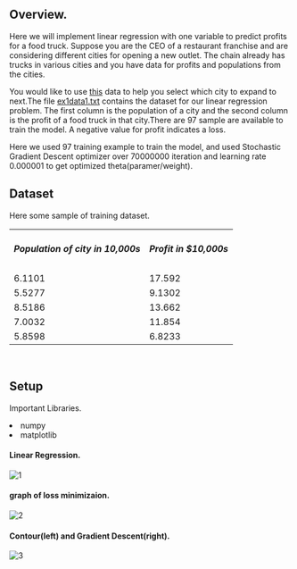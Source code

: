 ## Overview.

<p>Here we will implement linear regression with one variable to predict profits for a food truck. Suppose you are the CEO of a restaurant franchise and are considering different cities for opening a new outlet. The chain already has trucks in various cities and you have data for profits and populations from the cities.</p>

<p>You would like to use <a href = 'https://github.com/bheemnitd/SINGLE-FEATURE-LINEAR-REGRESSION-FROM-SCRATCH-WITH-NUMPY/blob/master/ex1data1.txt'>this</a> data to help you select which city to expand to next.The file <a href = 'https://github.com/bheemnitd/Single-Feature-Linear-Regression-From-Scratch/blob/master/ex1data1.txt'>ex1data1.txt</a> contains the dataset for our linear regression problem. The first column is the population of a city and the second column is the profit of a food truck in that city.There are 97 sample are available to train the model. A negative value for profit indicates a
loss.</p>

<p>Here we used 97 training example to train the model, and used Stochastic Gradient Descent optimizer over 70000000 iteration and learning rate 0.000001 to get optimized theta(paramer/weight).</p>

## Dataset
Here some sample of training dataset.
<table>
  <tr><td><h5>Population of city in 10,000s</h5></td><td><h5>Profit in $10,000s</h5></td></tr>
  <tr><td>6.1101</td><td>17.592</td></tr>
  <tr><td>5.5277</td><td>9.1302</td></tr>
  <tr><td>8.5186</td><td>13.662</td></tr>
  <tr><td>7.0032</td><td>11.854</td></tr>
  <tr><td>5.8598</td><td>6.8233</td></tr>
</table><br>

## Setup
<p> Important Libraries.</p>
<li> numpy
<li> matplotlib</li>

#### Linear Regression.<br>
![1](https://github.com/bheemnitd/Single-Feature-Linear-Regression-From-Scratch/blob/master/images/regression.png)<br>

#### graph of loss minimizaion.<br>
![2](https://github.com/bheemnitd/Single-Feature-Linear-Regression-From-Scratch/blob/master/images/loss.png)<br>

#### Contour(left) and Gradient Descent(right).<br>
![3](https://github.com/bheemnitd/Single-Feature-Linear-Regression-From-Scratch/blob/master/images/contour_%26_gradient.png)
